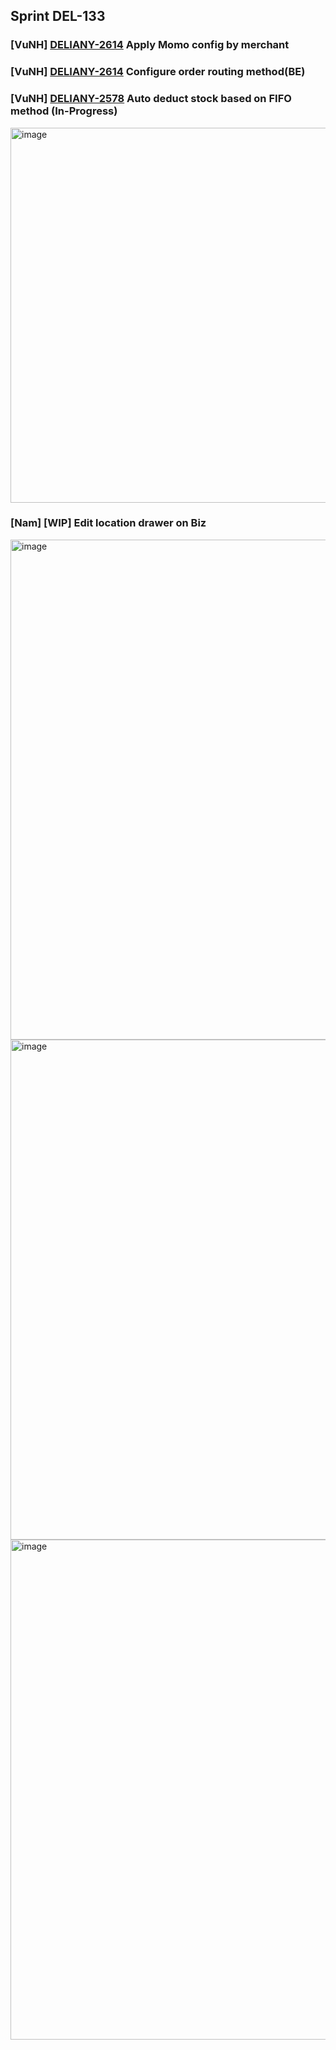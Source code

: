 ## Sprint DEL-133
### [VuNH] [DELIANY-2614](https://deliany.youtrack.cloud/issue/DELIANY-2614) Apply Momo config by merchant
### [VuNH] [DELIANY-2614](https://deliany.youtrack.cloud/issue/DELIANY-2594) Configure order routing method(BE)
### [VuNH] [DELIANY-2578](https://deliany.youtrack.cloud/issue/DELIANY-2578) Auto deduct stock based on FIFO method (In-Progress)
<img width="600" alt="image" src="https://github.com/user-attachments/assets/d7a0feb5-fda0-4353-b00e-60c215851d0f" />

### [Nam] [WIP] Edit location drawer on Biz 

<img width="800" alt="image" src="https://github.com/user-attachments/assets/de7728ff-eb36-4e17-9abb-a19804335bfe" />
<img width="800" alt="image" src="https://github.com/user-attachments/assets/81740af9-1020-474c-b8bd-7e0be0d8d100" />
<img width="800" alt="image" src="https://github.com/user-attachments/assets/91569e8b-5fec-4f18-819d-69f7bf925912" />
